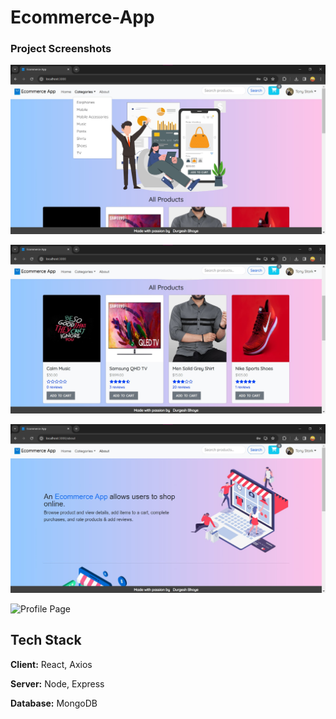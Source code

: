 # Ecommerce-App

### Project Screenshots


![Home Page](https://github.com/DurgeshBhoye/Ecommerce-App/blob/main/img/HomeScreen.jpg?raw=true "Home Page")

![All Products Page](https://github.com/DurgeshBhoye/Ecommerce-App/blob/main/img/AllProducts.jpg?raw=true "All Products Page")

![About Page](https://github.com/DurgeshBhoye/Ecommerce-App/blob/main/img/About.jpg?raw=true "Home Page")

![Profile Page](https://github.com/DurgeshBhoye/Ecommerce-App/blob/main/img/ProfileScreen.jpg?raw=true "Home Page")

## Tech Stack

**Client:** React, Axios

**Server:** Node, Express

**Database:** MongoDB 
